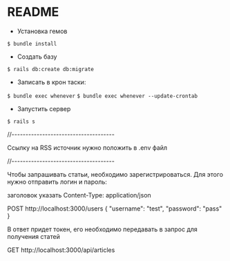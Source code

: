 # README

* Установка гемов

`$ bundle install`

* Создать базу

`$ rails db:create db:migrate`

* Записать в крон таски:

`$ bundle exec whenever`
`$ bundle exec whenever --update-crontab`

* Запустить сервер

`$ rails s`

//-------------------------------------

Ссылку на RSS источник нужно положить в .env файл

//-------------------------------------

Чтобы запрашивать статьи, необходимо зарегистрироваться. Для этого нужно отправить логин и пароль:

заголовок указать Content-Type: application/json

POST http://localhost:3000/users
{
	"username": "test",
	"password": "pass"
}


В ответ придет токен, его необходимо передавать в запрос для получения статей

GET http://localhost:3000/api/articles
